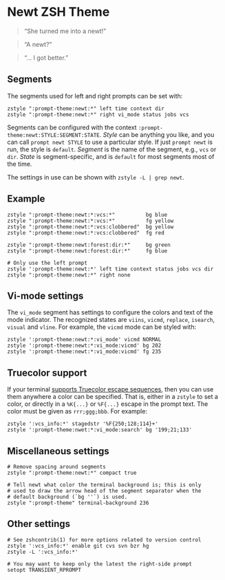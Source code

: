 Newt ZSH Theme
==============

>   “She turned me into a newt!”

>   “A newt?”

>   “… I got better.”

Segments
--------

The segments used for left and right prompts can be set with:

    zstyle ":prompt-theme:newt:*" left time context dir
    zstyle ":prompt-theme:newt:*" right vi_mode status jobs vcs

Segments can be configured with the context
`:prompt-theme:newt:STYLE:SEGMENT:STATE`. *Style* can be
anything you like, and you can call `prompt newt STYLE` to
use a particular style. If just `prompt newt` is run, the
style is `default`. *Segment* is the name of the segment, e.g.,
`vcs` or `dir`. *State* is segment-specific, and is `default`
for most segments most of the time.

The settings in use can be shown with `zstyle -L | grep newt`.

Example
-------

    zstyle ":prompt-theme:newt:*:vcs:*"          bg blue
    zstyle ":prompt-theme:newt:*:vcs:*"          fg yellow
    zstyle ":prompt-theme:newt:*:vcs:clobbered"  bg yellow
    zstyle ":prompt-theme:newt:*:vcs:clobbered"  fg red

    zstyle ":prompt-theme:newt:forest:dir:*"     bg green
    zstyle ":prompt-theme:newt:forest:dir:*"     fg blue

    # Only use the left prompt
    zstyle ':prompt-theme:newt:*' left time context status jobs vcs dir
    zstyle ":prompt-theme:newt:*" right none

Vi-mode settings
----------------

The `vi_mode` segment has settings to configure the colors and
text of the mode indicator. The recognized states are `viins`,
`vicmd`, `replace`, `isearch`, `visual` and `vline`. For example,
the `vicmd` mode can be styled with:

    zstyle ':prompt-theme:newt:*:vi_mode' vicmd NORMAL
    zstyle ':prompt-theme:newt:*:vi_mode:vicmd' bg 202
    zstyle ':prompt-theme:newt:*:vi_mode:vicmd' fg 235

Truecolor support
-----------------

If your terminal [supports Truecolor escape sequences][truecolor],
then you can use them anywhere a color can be specified. That is,
either in a `zstyle` to set a color, or directly in a `%K{...}` or
`%F{...}` escape in the prompt text. The color must be given as
`rrr;ggg;bbb`. For example:

    zstyle ':vcs_info:*' stagedstr '%F{250;128;114}+'
    zstyle ':prompt-theme:nwet:*:vi_mode:search' bg '199;21;133'

[truecolor]: https://gist.github.com/XVilka/8346728

Miscellaneous settings
----------------------

    # Remove spacing around segments
    zstyle ":prompt-theme:newt:*" compact true

    # Tell newt what color the terminal background is; this is only
    # used to draw the arrow head of the segment separator when the
    # default background (`bg ''`) is used.
    zstyle ":prompt-theme" terminal-background 236

Other settings
--------------

    # See zshcontrib(1) for more options related to version control
    zstyle ':vcs_info:*' enable git cvs svn bzr hg
    zstyle -L ':vcs_info:*'

    # You may want to keep only the latest the right-side prompt
    setopt TRANSIENT_RPROMPT

